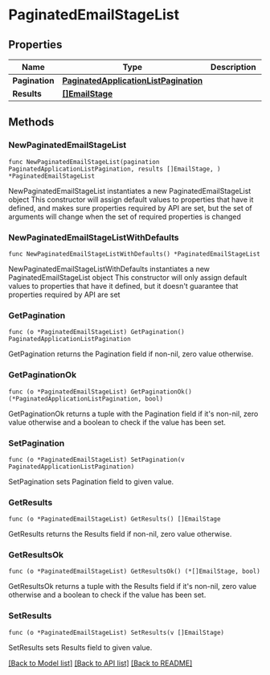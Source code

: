 # PaginatedEmailStageList

## Properties

Name | Type | Description | Notes
------------ | ------------- | ------------- | -------------
**Pagination** | [**PaginatedApplicationListPagination**](PaginatedApplicationListPagination.md) |  | 
**Results** | [**[]EmailStage**](EmailStage.md) |  | 

## Methods

### NewPaginatedEmailStageList

`func NewPaginatedEmailStageList(pagination PaginatedApplicationListPagination, results []EmailStage, ) *PaginatedEmailStageList`

NewPaginatedEmailStageList instantiates a new PaginatedEmailStageList object
This constructor will assign default values to properties that have it defined,
and makes sure properties required by API are set, but the set of arguments
will change when the set of required properties is changed

### NewPaginatedEmailStageListWithDefaults

`func NewPaginatedEmailStageListWithDefaults() *PaginatedEmailStageList`

NewPaginatedEmailStageListWithDefaults instantiates a new PaginatedEmailStageList object
This constructor will only assign default values to properties that have it defined,
but it doesn't guarantee that properties required by API are set

### GetPagination

`func (o *PaginatedEmailStageList) GetPagination() PaginatedApplicationListPagination`

GetPagination returns the Pagination field if non-nil, zero value otherwise.

### GetPaginationOk

`func (o *PaginatedEmailStageList) GetPaginationOk() (*PaginatedApplicationListPagination, bool)`

GetPaginationOk returns a tuple with the Pagination field if it's non-nil, zero value otherwise
and a boolean to check if the value has been set.

### SetPagination

`func (o *PaginatedEmailStageList) SetPagination(v PaginatedApplicationListPagination)`

SetPagination sets Pagination field to given value.


### GetResults

`func (o *PaginatedEmailStageList) GetResults() []EmailStage`

GetResults returns the Results field if non-nil, zero value otherwise.

### GetResultsOk

`func (o *PaginatedEmailStageList) GetResultsOk() (*[]EmailStage, bool)`

GetResultsOk returns a tuple with the Results field if it's non-nil, zero value otherwise
and a boolean to check if the value has been set.

### SetResults

`func (o *PaginatedEmailStageList) SetResults(v []EmailStage)`

SetResults sets Results field to given value.



[[Back to Model list]](../README.md#documentation-for-models) [[Back to API list]](../README.md#documentation-for-api-endpoints) [[Back to README]](../README.md)


